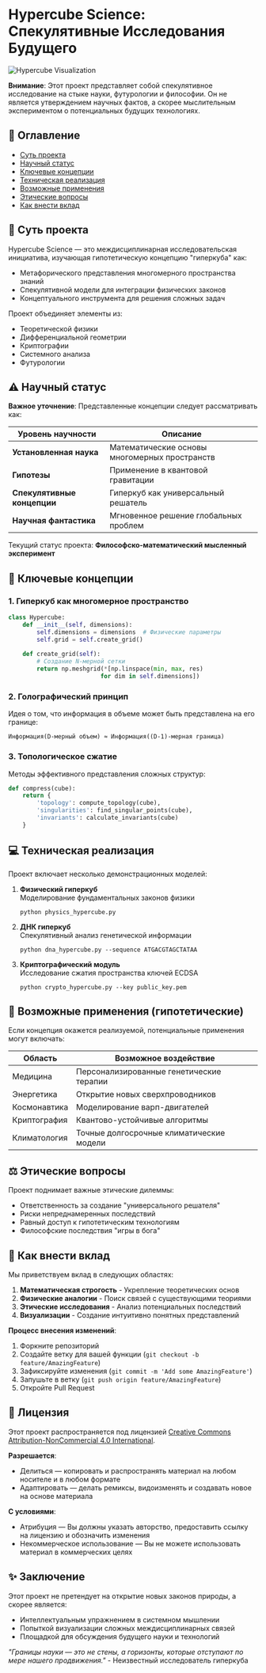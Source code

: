 # Hypercube Science: Спекулятивные Исследования Будущего

![Hypercube Visualization](https://via.placeholder.com/800x400?text=Conceptual+Hypercube+Visualization)

**Внимание**: Этот проект представляет собой спекулятивное исследование на стыке науки, футурологии и философии. Он не является утверждением научных фактов, а скорее мыслительным экспериментом о потенциальных будущих технологиях.

## 📌 Оглавление
- [Суть проекта](#-суть-проекта)
- [Научный статус](#⚠️-научный-статус)
- [Ключевые концепции](#🔑-ключевые-концепции)
- [Техническая реализация](#💻-техническая-реализация)
- [Возможные применения](#🚀-возможные-применения)
- [Этические вопросы](#⚖️-этические-вопросы)
- [Как внести вклад](#🤝-как-внести-вклад)

## 🌌 Суть проекта

Hypercube Science — это междисциплинарная исследовательская инициатива, изучающая гипотетическую концепцию "гиперкуба" как:
- Метафорического представления многомерного пространства знаний
- Спекулятивной модели для интеграции физических законов
- Концептуального инструмента для решения сложных задач

Проект объединяет элементы из:
- Теоретической физики
- Дифференциальной геометрии
- Криптографии
- Системного анализа
- Футурологии

## ⚠️ Научный статус

**Важное уточнение**: Представленные концепции следует рассматривать как:

| Уровень научности | Описание |
|-------------------|----------|
| **Установленная наука** | Математические основы многомерных пространств |
| **Гипотезы** | Применение в квантовой гравитации |
| **Спекулятивные концепции** | Гиперкуб как универсальный решатель |
| **Научная фантастика** | Мгновенное решение глобальных проблем |

Текущий статус проекта: **Философско-математический мысленный эксперимент**

## 🔑 Ключевые концепции

### 1. Гиперкуб как многомерное пространство
```python
class Hypercube:
    def __init__(self, dimensions):
        self.dimensions = dimensions  # Физические параметры
        self.grid = self.create_grid()
        
    def create_grid(self):
        # Создание N-мерной сетки
        return np.meshgrid(*[np.linspace(min, max, res) 
                          for dim in self.dimensions])
```

### 2. Голографический принцип
Идея о том, что информация в объеме может быть представлена на его границе:
```
Информация(D-мерный объем) ≈ Информация((D-1)-мерная граница)
```

### 3. Топологическое сжатие
Методы эффективного представления сложных структур:
```python
def compress(cube):
    return {
        'topology': compute_topology(cube),
        'singularities': find_singular_points(cube),
        'invariants': calculate_invariants(cube)
    }
```

## 💻 Техническая реализация

Проект включает несколько демонстрационных моделей:

1. **Физический гиперкуб**  
   Моделирование фундаментальных законов физики
   ```
   python physics_hypercube.py
   ```

2. **ДНК гиперкуб**  
   Спекулятивный анализ генетической информации
   ```
   python dna_hypercube.py --sequence ATGACGTAGCTATAA
   ```

3. **Криптографический модуль**  
   Исследование сжатия пространства ключей ECDSA
   ```
   python crypto_hypercube.py --key public_key.pem
   ```

## 🚀 Возможные применения (гипотетические)

Если концепция окажется реализуемой, потенциальные применения могут включать:

| Область | Возможное воздействие |
|---------|------------------------|
| Медицина | Персонализированные генетические терапии |
| Энергетика | Открытие новых сверхпроводников |
| Космонавтика | Моделирование варп-двигателей |
| Криптография | Квантово-устойчивые алгоритмы |
| Климатология | Точные долгосрочные климатические модели |

## ⚖️ Этические вопросы

Проект поднимает важные этические дилеммы:
- Ответственность за создание "универсального решателя"
- Риски непреднамеренных последствий
- Равный доступ к гипотетическим технологиям
- Философские последствия "игры в бога"

## 🤝 Как внести вклад

Мы приветствуем вклад в следующих областях:
1. **Математическая строгость** - Укрепление теоретических основ
2. **Физические аналогии** - Поиск связей с существующими теориями
3. **Этические исследования** - Анализ потенциальных последствий
4. **Визуализации** - Создание интуитивно понятных представлений

**Процесс внесения изменений**:
1. Форкните репозиторий
2. Создайте ветку для вашей функции (`git checkout -b feature/AmazingFeature`)
3. Зафиксируйте изменения (`git commit -m 'Add some AmazingFeature'`)
4. Запушьте в ветку (`git push origin feature/AmazingFeature`)
5. Откройте Pull Request

## 📜 Лицензия

Этот проект распространяется под лицензией [Creative Commons Attribution-NonCommercial 4.0 International](https://creativecommons.org/licenses/by-nc/4.0/). 

**Разрешается**:
- Делиться — копировать и распространять материал на любом носителе и в любом формате
- Адаптировать — делать ремиксы, видоизменять и создавать новое на основе материала

**С условиями**:
- Атрибуция — Вы должны указать авторство, предоставить ссылку на лицензию и обозначить изменения
- Некоммерческое использование — Вы не можете использовать материал в коммерческих целях

## ✨ Заключение

Этот проект не претендует на открытие новых законов природы, а скорее является:
- Интеллектуальным упражнением в системном мышлении
- Попыткой визуализации сложных междисциплинарных связей
- Площадкой для обсуждения будущего науки и технологий

_"Границы науки — это не стены, а горизонты, которые отступают по мере нашего продвижения."_ - Неизвестный исследователь гиперкуба
